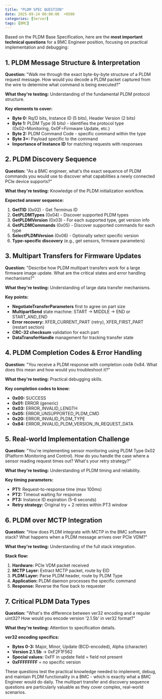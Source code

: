 ```yaml
---
title: "PLDM SPEC QUESTION"
date: 2025-09-24 00:00:00  +0500
categories: [Server]
tags: [BMC]
---
```


Based on the PLDM Base Specification, here are the **most important technical questions** for a BMC Engineer position, focusing on practical implementation and debugging:

## **1. PLDM Message Structure & Interpretation**
**Question:** "Walk me through the exact byte-by-byte structure of a PLDM request message. How would you decode a PLDM packet captured from the wire to determine what command is being executed?"

**What they're testing:** Understanding of the fundamental PLDM protocol structure.

**Key elements to cover:**
- **Byte 0:** Rq/D bits, Instance ID (5 bits), Header Version (2 bits)
- **Byte 1:** PLDM Type (6 bits) - identifies the protocol type (0x02=Monitoring, 0x0F=Firmware Update, etc.)
- **Byte 2:** PLDM Command Code - specific command within the type
- **Byte 3+:** Payload specific to the command
- **Importance of Instance ID** for matching requests with responses

## **2. PLDM Discovery Sequence**
**Question:** "As a BMC engineer, what's the exact sequence of PLDM commands you would use to discover what capabilities a newly connected PCIe device supports?"

**What they're testing:** Knowledge of the PLDM initialization workflow.

**Expected answer sequence:**
1. **GetTID** (0x02) - Get Terminus ID
2. **GetPLDMTypes** (0x04) - Discover supported PLDM types
3. **GetPLDMVersion** (0x03) - For each supported type, get version info
4. **GetPLDMCommands** (0x05) - Discover supported commands for each type
5. **SelectPLDMVersion** (0x06) - Optionally select specific version
6. **Type-specific discovery** (e.g., get sensors, firmware parameters)

## **3. Multipart Transfers for Firmware Updates**
**Question:** "Describe how PLDM multipart transfers work for a large firmware image update. What are the critical states and error handling mechanisms?"

**What they're testing:** Understanding of large data transfer mechanisms.

**Key points:**
- **NegotiateTransferParameters** first to agree on part size
- **MultipartSend** state machine: START → MIDDLE → END or START_AND_END
- **Error recovery:** XFER_CURRENT_PART (retry), XFER_FIRST_PART (restart section)
- **CRC-32 checksum** validation for each part
- **DataTransferHandle** management for tracking transfer state

## **4. PLDM Completion Codes & Error Handling**
**Question:** "You receive a PLDM response with completion code 0x84. What does this mean and how would you troubleshoot it?"

**What they're testing:** Practical debugging skills.

**Key completion codes to know:**
- **0x00:** SUCCESS
- **0x01:** ERROR (generic)
- **0x03:** ERROR_INVALID_LENGTH
- **0x05:** ERROR_UNSUPPORTED_PLDM_CMD
- **0x20:** ERROR_INVALID_PLDM_TYPE
- **0x84:** ERROR_INVALID_PLDM_VERSION_IN_REQUEST_DATA

## **5. Real-world Implementation Challenge**
**Question:** "You're implementing sensor monitoring using PLDM Type 0x02 (Platform Monitoring and Control). How do you handle the case where a sensor reading request times out? What's your retry strategy?"

**What they're testing:** Understanding of PLDM timing and reliability.

**Key timing parameters:**
- **PT1:** Request-to-response time (max 100ms)
- **PT2:** Timeout waiting for response
- **PT3:** Instance ID expiration (5-6 seconds)
- **Retry strategy:** Original try + 2 retries within PT3 window

## **6. PLDM over MCTP Integration**
**Question:** "How does PLDM integrate with MCTP in the BMC software stack? What happens when a PLDM message arrives over PCIe VDM?"

**What they're testing:** Understanding of the full stack integration.

**Stack flow:**
1. **Hardware:** PCIe VDM packet received
2. **MCTP Layer:** Extract MCTP packet, route by EID
3. **PLDM Layer:** Parse PLDM header, route by PLDM Type
4. **Application:** PLDM daemon processes the specific command
5. **Response:** Reverse the flow back to requester

## **7. Critical PLDM Data Types**
**Question:** "What's the difference between ver32 encoding and a regular uint32? How would you encode version '2.1.5b' in ver32 format?"

**What they're testing:** Attention to specification details.

**ver32 encoding specifics:**
- **Bytes 0-3:** Major, Minor, Update (BCD-encoded), Alpha (character)
- **Version 2.1.5b** → 0xF2F1F562
- **Special values:** 0xFF in update field = field not present
- **0xFFFFFFFF** = no specific version

These questions test the practical knowledge needed to implement, debug, and maintain PLDM functionality in a BMC - which is exactly what a BMC Engineer would do daily. The multipart transfer and discovery sequence questions are particularly valuable as they cover complex, real-world scenarios.
